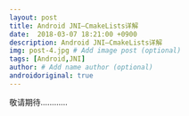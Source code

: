 ```yaml
---
layout: post
title: Android JNI—CmakeLists详解
date:  2018-03-07 18:21:00 +0900  
description: Android JNI—CmakeLists详解
img: post-4.jpg # Add image post (optional)
tags: [Android,JNI]
author: # Add name author (optional)
androidoriginal: true
---
```

敬请期待............
